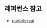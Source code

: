 ## 레퍼런스 참고

- [useInterval](https://overreacted.io/making-setinterval-declarative-with-react-hooks/)
